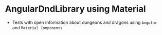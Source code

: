 # AngularDndLibrary using Material

- Tests with open information about dungeons and dragons using `Angular` and `Material Components`
